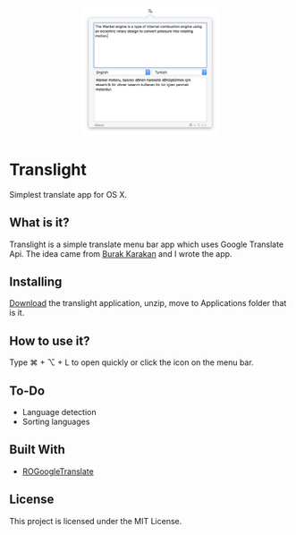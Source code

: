 <p align="center" >
<img src="https://github.com/furkanhatipoglu/translight/blob/master/screen-shots/ss.png" alt="Image" title="Image" width=250>
</p>

# Translight

Simplest translate app for OS X.

## What is it?

Translight is a simple translate menu bar app which uses Google Translate Api.
The idea came from [Burak Karakan](https://github.com/karakanb) and I wrote the app.

## Installing

[Download](http://web.itu.edu.tr/hatipoglufu/translight/translight.zip) the translight application, unzip, move to Applications folder that is it.

## How to use it?

Type ⌘ + ⌥ + L to open quickly or click the icon on the menu bar.

## To-Do

- Language detection
- Sorting languages



## Built With

* [ROGoogleTranslate](https://github.com/prine/ROGoogleTranslate)

## License

This project is licensed under the MIT License.
